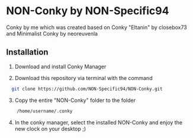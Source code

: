 # NON-Conky by NON-Specific94

Conky by me which was created based on Conky "Eltanin" by closebox73 and Minimalist Conky by neoreuvenla




## Installation

1. Download and install Conky Manager

2. Download this repository via terminal with the command

```bash
  git clone https://github.com/NON-Specific94/NON-Conky.git
```

3.  Copy the entire "NON-Conky" folder to the folder
```bash
    /home/username/.conky
```
4. In the conky manager, select the installed NON-Conky and enjoy the new clock on your desktop ;)
